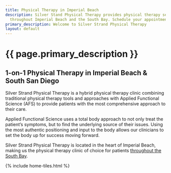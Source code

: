 ```yaml
---
title: Physical Therapy in Imperial Beach
description: Silver Stand Physical Therapy provides physical therapy services to patients
  throughout Imperial Beach and the South Bay. Schedule your appointment today!
primary_description: Welcome to Silver Strand Physical Therapy
layout: default
---
```


# {{ page.primary_description }}

## 1-on-1 Physical Therapy in Imperial Beach & South San Diego

Silver Strand Physical Therapy is a hybrid physical therapy clinic combining traditional physical therapy tools and approaches with Applied Functional Science (AFS) to provide patients with the most comprehensive approach to their care.

Applied Functional Science uses a total body approach to not only treat the patient’s symptoms, but to find the underlying source of their issues. Using the most authentic positioning and input to the body allows our clinicians to set the body up for success moving forward.

Silver Strand Physical Therapy is located in the heart of Imperial Beach, making us the physical therapy clinic of choice for patients [throughout the South Bay](/service-areas).

{% include home-tiles.html %}